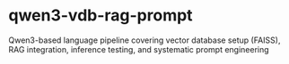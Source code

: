 # qwen3-vdb-rag-prompt
Qwen3-based language pipeline covering vector database setup (FAISS), RAG integration, inference testing, and systematic prompt engineering
